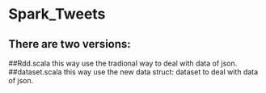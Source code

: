 # Spark_Tweets

## There are two versions:
##Rdd.scala
this way use the tradional way to deal with data of json.
##dataset.scala
this way use the new data struct: dataset to deal with data of json.
